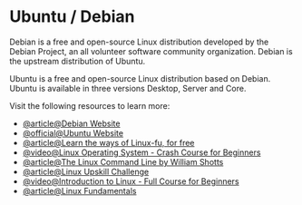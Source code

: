 # Ubuntu / Debian

Debian is a free and open-source Linux distribution developed by the Debian Project, an all volunteer software community organization. Debian is the upstream distribution of Ubuntu.

Ubuntu is a free and open-source Linux distribution based on Debian. Ubuntu is available in three versions Desktop, Server and Core.

Visit the following resources to learn more:

- [@article@Debian Website](https://www.debian.org/)
- [@official@Ubuntu Website](https://ubuntu.com/)
- [@article@Learn the ways of Linux-fu, for free](https://linuxjourney.com/)
- [@video@Linux Operating System - Crash Course for Beginners](https://www.youtube.com/watch?v=ROjZy1WbCIA)
- [@article@The Linux Command Line by William Shotts](https://linuxcommand.org/tlcl.php)
- [@article@Linux Upskill Challenge](https://linuxupskillchallenge.org/)
- [@video@Introduction to Linux - Full Course for Beginners](https://www.youtube.com/watch?v=sWbUDq4S6Y8&pp=ygUTVWJ1bnR1IGNyYXNoIGNvdXJzZQ%3D%3D)
- [@article@Linux Fundamentals](https://academy.hackthebox.com/course/preview/linux-fundamentals)
